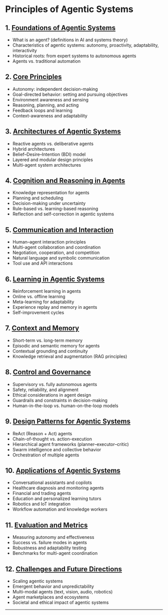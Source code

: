 
# **Principles of Agentic Systems**

## 1. [**Foundations of Agentic Systems**](#)

* What is an agent? (definitions in AI and systems theory)
* Characteristics of agentic systems: autonomy, proactivity, adaptability, interactivity
* Historical roots: from expert systems to autonomous agents
* Agents vs. traditional automation

## 2. [**Core Principles**](#)

* Autonomy: independent decision-making
* Goal-directed behavior: setting and pursuing objectives
* Environment awareness and sensing
* Reasoning, planning, and acting
* Feedback loops and learning
* Context-awareness and adaptability

## 3. [**Architectures of Agentic Systems**](#)

* Reactive agents vs. deliberative agents
* Hybrid architectures
* Belief–Desire–Intention (BDI) model
* Layered and modular design principles
* Multi-agent system architectures

## 4. [**Cognition and Reasoning in Agents**](#)

* Knowledge representation for agents
* Planning and scheduling
* Decision-making under uncertainty
* Rule-based vs. learning-based reasoning
* Reflection and self-correction in agentic systems

## 5. [**Communication and Interaction**](#)

* Human–agent interaction principles
* Multi-agent collaboration and coordination
* Negotiation, cooperation, and competition
* Natural language and symbolic communication
* Tool use and API interactions

## 6. [**Learning in Agentic Systems**](#)

* Reinforcement learning in agents
* Online vs. offline learning
* Meta-learning for adaptability
* Experience replay and memory in agents
* Self-improvement cycles

## 7. [**Context and Memory**](#)

* Short-term vs. long-term memory
* Episodic and semantic memory for agents
* Contextual grounding and continuity
* Knowledge retrieval and augmentation (RAG principles)

## 8. [**Control and Governance**](#)

* Supervisory vs. fully autonomous agents
* Safety, reliability, and alignment
* Ethical considerations in agent design
* Guardrails and constraints in decision-making
* Human-in-the-loop vs. human-on-the-loop models

## 9. [**Design Patterns for Agentic Systems**](#)

* ReAct (Reason + Act) agents
* Chain-of-thought vs. action-execution
* Hierarchical agent frameworks (planner–executor–critic)
* Swarm intelligence and collective behavior
* Orchestration of multiple agents

## 10. [**Applications of Agentic Systems**](#)

* Conversational assistants and copilots
* Healthcare diagnosis and monitoring agents
* Financial and trading agents
* Education and personalized learning tutors
* Robotics and IoT integration
* Workflow automation and knowledge workers

## 11. [**Evaluation and Metrics**](#)

* Measuring autonomy and effectiveness
* Success vs. failure modes in agents
* Robustness and adaptability testing
* Benchmarks for multi-agent coordination

## 12. [**Challenges and Future Directions**](#)

* Scaling agentic systems
* Emergent behavior and unpredictability
* Multi-modal agents (text, vision, audio, robotics)
* Agent marketplaces and ecosystems
* Societal and ethical impact of agentic systems

---
